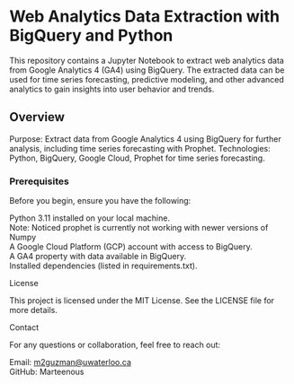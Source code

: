 # Web Analytics Data Extraction with BigQuery and Python

This repository contains a Jupyter Notebook to extract web analytics data from Google Analytics 4 (GA4) using BigQuery. The extracted data can be used for time series forecasting, predictive modeling, 
and other advanced analytics to gain insights into user behavior and trends.

## Overview

Purpose: Extract data from Google Analytics 4 using BigQuery for further analysis, including time series forecasting with Prophet.
Technologies: Python, BigQuery, Google Cloud, Prophet for time series forecasting.

### Prerequisites

Before you begin, ensure you have the following:

Python 3.11 installed on your local machine.\
Note: Noticed prophet is currently not working with newer versions of Numpy\
A Google Cloud Platform (GCP) account with access to BigQuery.\
A GA4 property with data available in BigQuery.\
Installed dependencies (listed in requirements.txt).


License

This project is licensed under the MIT License. See the LICENSE file for more details.

Contact

For any questions or collaboration, feel free to reach out:

Email: m2guzman@uwaterloo.ca\
GitHub: Marteenous
